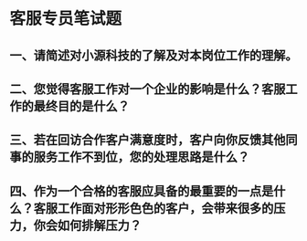 # 客服专员笔试题


## 一、请简述对小源科技的了解及对本岗位工作的理解。




## 二、您觉得客服工作对一个企业的影响是什么？客服工作的最终目的是什么？




## 三、若在回访合作客户满意度时，客户向你反馈其他同事的服务工作不到位，您的处理思路是什么？



## 四、作为一个合格的客服应具备的最重要的一点是什么？客服工作面对形形色色的客户，会带来很多的压力，你会如何排解压力？
